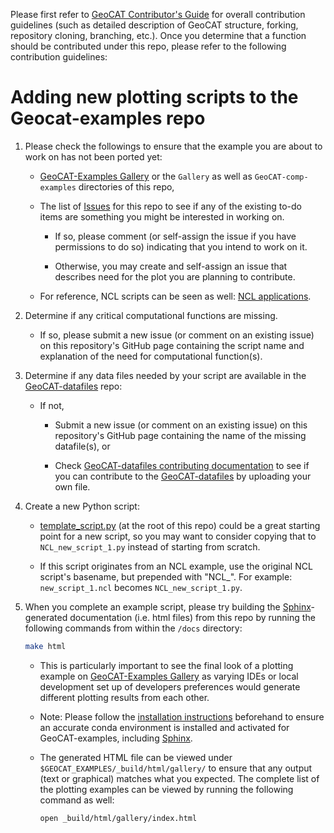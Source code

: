 Please first refer to [GeoCAT Contributor's Guide](https://geocat.ucar.edu/pages/contributing.html) for overall
contribution guidelines (such as detailed description of GeoCAT structure, forking, repository cloning,
branching, etc.). Once you determine that a function should be contributed under this repo, please refer to the
following contribution guidelines:


# Adding new plotting scripts to the Geocat-examples repo

1. Please check the followings to ensure that the example you are about to work on has not been ported yet:

    - [GeoCAT-Examples Gallery](https://geocat-examples.readthedocs.io/en/latest/) or
    the `Gallery` as well as `GeoCAT-comp-examples` directories of this repo,

    - The list of [Issues](https://github.com/NCAR/GeoCAT-examples/issues) for this repo to see if any of
    the existing to-do items are something you might be interested in working on.

        - If so, please comment (or self-assign the issue if you have permissions to do so) indicating that
        you intend to work on it.

        - Otherwise, you may create and self-assign an issue that describes need for the plot you are planning
        to contribute.

    - For reference, NCL scripts can be seen as well: [NCL applications](http://ncl.ucar.edu/Applications/).

2. Determine if any critical computational functions are missing.

    - If so, please submit a new issue (or comment on an existing issue) on this repository's GitHub page
    containing the script name and explanation of the need for computational function(s).

3. Determine if any data files needed by your script are available in the
[GeoCAT-datafiles](https://github.com/NCAR/GeoCAT-datafiles) repo:

    - If not,

        - Submit a new issue (or comment on an existing issue) on this repository's GitHub page containing
        the name of the missing datafile(s), or

        - Check [GeoCAT-datafiles contributing documentation](https://github.com/NCAR/geocat-datafiles/blob/contribuotr_updates/CONTRIBUTING.md)
        to see if you can contribute to the [GeoCAT-datafiles](https://github.com/NCAR/geocat-datafiles) by
        uploading your own file.

4. Create a new Python script:

    - [template_script.py](https://github.com/NCAR/GeoCAT-examples/blob/master/template_script.py)
    (at the root of this repo) could be a great starting point for a new script, so you may want to
    consider copying that to `NCL_new_script_1.py` instead of starting from scratch.

    - If this script originates from an NCL example, use the original NCL script's basename,
     but prepended with "NCL_". For example: `new_script_1.ncl` becomes `NCL_new_script_1.py`.

5. When you complete an example script, please try building the
[Sphinx](https://www.sphinx-doc.org/en/master/)-generated documentation (i.e. html files)
from this repo by running the following commands from within the `/docs` directory:

   ```bash
   make html
   ```

   - This is particularly important to see the final look of a plotting example on
   [GeoCAT-Examples Gallery](https://geocat-examples.readthedocs.io) as varying IDEs or local development set up of
   developers preferences would generate different plotting results from each other.

   - Note: Please follow the [installation instructions](https://github.com/NCAR/geocat-examples/INSTALLATION.md)
   beforehand to ensure an accurate conda environment is installed and activated for GeoCAT-examples, including
   [Sphinx](https://www.sphinx-doc.org/en/master/).

   - The generated HTML file can be viewed under `$GEOCAT_EXAMPLES/_build/html/gallery/` to ensure that
   any output (text or graphical) matches what you expected. The complete list of the plotting examples can be
   viewed by running the following command as well:

     ```bash
     open _build/html/gallery/index.html
     ```
